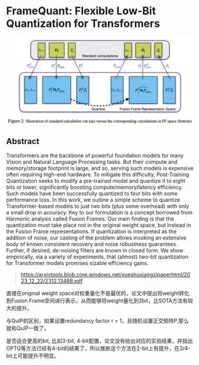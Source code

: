 # FrameQuant: Flexible Low-Bit Quantization for Transformers

![](framequant.png)

## Abstract

Transformers are the backbone of powerful foundation models for many Vision
and Natural Language Processing tasks. But their compute and memory/storage
footprint is large, and so, serving such models is expensive often requiring
high-end hardware. To mitigate this difficulty, Post-Training Quantization
seeks to modify a pre-trained model and quantize it to eight bits or lower,
significantly boosting compute/memory/latency efficiency. Such models have been
successfully quantized to four bits with some performance loss. In this work,
we outline a simple scheme to quantize Transformer-based models to just two
bits (plus some overhead) with only a small drop in accuracy. Key to our
formulation is a concept borrowed from Harmonic analysis called Fusion Frames.
Our main finding is that the quantization must take place not in the original
weight space, but instead in the Fusion Frame representations. If quantization
is interpreted as the addition of noise, our casting of the problem allows
invoking an extensive body of known consistent recovery and noise robustness
guarantees. Further, if desired, de-noising filters are known in closed form.
We show empirically, via a variety of experiments, that (almost) two-bit
quantization for Transformer models promises sizable efficiency gains.

> https://arxivtools.blob.core.windows.net/xueshuxiangzipaperhtml/2023_12_22/2312.13488.pdf

直接在original weight space对权重量化不是最优的，论文中提出将weight转化到Fusion Frame空间进行表示，从而能够将weight量化到2bit，比SOTA方法有较大的提升。

与QuIP的区别，如果设置redundancy factor r = 1，且随机设置正交矩阵P,那么就和QuIP一致了。

是否适合更高的bit, 比如3-bit, 4-bit配置，论文没有给出对应的实验结果，并指出OPTQ等方法已经有4-bit的结果了，所以推断这个方法在2-bit上有提升，在3/4-bit上可能提升不明显。
